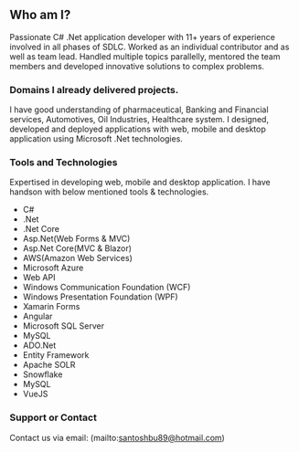 ## Who am I?

Passionate C# .Net application developer with 11+ years of experience involved in all phases of SDLC. Worked as an individual contributor and as well as team lead. Handled multiple topics parallelly, mentored the team members and developed innovative solutions to complex problems.


### Domains I already delivered projects.

I have good understanding of pharmaceutical, Banking and Financial services, Automotives, Oil Industries, Healthcare system. I designed, developed and deployed applications with web, mobile and desktop application using Microsoft .Net technologies.


### Tools and Technologies

Expertised in developing web, mobile and desktop application. I have handson with below mentioned tools & technologies.

- C#
- .Net
- .Net Core
- Asp.Net(Web Forms & MVC)
- Asp.Net Core(MVC & Blazor)
- AWS(Amazon Web Services)
- Microsoft Azure
- Web API
- Windows Communication Foundation (WCF)
- Windows Presentation Foundation (WPF)
- Xamarin Forms
- Angular
- Microsoft SQL Server
- MySQL
- ADO.Net
- Entity Framework
- Apache SOLR
- Snowflake
- MySQL
- VueJS


### Support or Contact

Contact us via email: (mailto:santoshbu89@hotmail.com)
